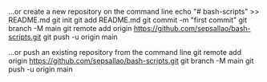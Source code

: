 …or create a new repository on the command line
echo "# bash-scripts" >> README.md
git init
git add README.md
git commit -m "first commit"
git branch -M main
git remote add origin https://github.com/sepsallao/bash-scripts.git
git push -u origin main

…or push an existing repository from the command line
git remote add origin https://github.com/sepsallao/bash-scripts.git
git branch -M main
git push -u origin main

